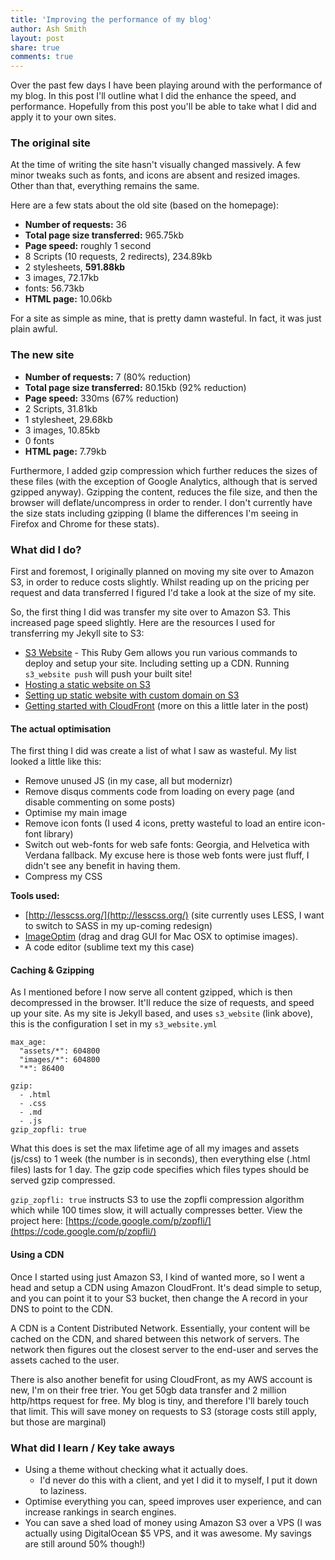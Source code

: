 ```yaml
---
title: 'Improving the performance of my blog'
author: Ash Smith
layout: post
share: true
comments: true
---
```


Over the past few days I have been playing around with the performance of my blog. In this post I'll outline what I did the enhance the speed, and performance. Hopefully from this post you'll be able to take what I did and apply it to your own sites.


### The original site

At the time of writing the site hasn't visually changed massively. A few minor tweaks such as fonts, and icons are absent and resized images. Other than that, everything remains the same.

Here are a few stats about the old site (based on the homepage):

- **Number of requests:** 36
- **Total page size transferred:** 965.75kb
- **Page speed:** roughly 1 second
- 8 Scripts (10 requests, 2 redirects), 234.89kb
- 2 stylesheets, **591.88kb**
- 3 images, 72.17kb
- fonts: 56.73kb
- **HTML page:** 10.06kb

For a site as simple as mine, that is pretty damn wasteful. In fact, it was just plain awful.

### The new site

- **Number of requests:** 7 (80% reduction)
- **Total page size transferred:** 80.15kb (92% reduction)
- **Page speed:** 330ms (67% reduction)
- 2 Scripts, 31.81kb
- 1 stylesheet, 29.68kb
- 3 images, 10.85kb
- 0 fonts
- **HTML page:** 7.79kb

Furthermore, I added gzip compression which further reduces the sizes of these files (with the exception of Google Analytics, although that is served gzipped anyway). Gzipping the content, reduces the file size, and then the browser will deflate/uncompress in order to render. I don't currently have the size stats including gzipping (I blame the differences I'm seeing in Firefox and Chrome for these stats).

### What did I do?

First and foremost, I originally planned on moving my site over to Amazon S3, in order to reduce costs slightly. Whilst reading up on the pricing per request and data transferred I figured I'd take a look at the size of my site.

So, the first thing I did was transfer my site over to Amazon S3. This increased page speed slightly. Here are the resources I used for transferring my Jekyll site to S3:

- [S3 Website](https://github.com/laurilehmijoki/s3_website) - This Ruby Gem allows you run various commands to deploy and setup your site. Including setting up a CDN. Running `s3_website push` will push your built site!
- [Hosting a static website on S3](http://docs.aws.amazon.com/AmazonS3/latest/dev/WebsiteHosting.html)
- [Setting up static website with custom domain on S3](http://docs.aws.amazon.com/AmazonS3/latest/dev/website-hosting-custom-domain-walkthrough.html)
- [Getting started with CloudFront](http://docs.aws.amazon.com/AmazonCloudFront/latest/DeveloperGuide/GettingStarted.html) (more on this a little later in the post)

#### The actual optimisation

The first thing I did was create a list of what I saw as wasteful. My list looked a little like this:

- Remove unused JS (in my case, all but modernizr)
- Remove disqus comments code from loading on every page (and disable commenting on some posts)
- Optimise my main image
- Remove icon fonts (I used 4 icons, pretty wasteful to load an entire icon-font library)
- Switch out web-fonts for web safe fonts: Georgia, and Helvetica with Verdana fallback. My excuse here is those web fonts were just fluff, I didn't see any benefit in having them.
- Compress my CSS

**Tools used:**

- [http://lesscss.org/](http://lesscss.org/) (site currently uses LESS, I want to switch to SASS in my up-coming redesign)
- [ImageOptim](http://imageoptim.com/) (drag and drag GUI for Mac OSX to optimise images).
- A code editor (sublime text my this case)


#### Caching & Gzipping

As I mentioned before I now serve all content gzipped, which is then decompressed in the browser. It'll reduce the size of requests, and speed up your site. As my site is Jekyll based, and uses `s3_website` (link above), this is the configuration I set in my `s3_website.yml`

    max_age:
      "assets/*": 604800
      "images/*": 604800
      "*": 86400

    gzip:
      - .html
      - .css
      - .md
      - .js
    gzip_zopfli: true

What this does is set the max lifetime age of all my images and assets (js/css) to 1 week (the number is in seconds), then everything else (.html files) lasts for 1 day. The gzip code specifies which files types should be served gzip compressed.

`gzip_zopfli: true` instructs S3 to use the zopfli compression algorithm which while 100 times slow, it will actually compresses better. View the project here: [https://code.google.com/p/zopfli/](https://code.google.com/p/zopfli/)

#### Using a CDN

Once I started using just Amazon S3, I kind of wanted more, so I went a head and setup a CDN using Amazon CloudFront. It's dead simple to setup, and you can point it to your S3 bucket, then change the A record in your DNS to point to the CDN.

A CDN is a Content Distributed Network. Essentially, your content will be cached on the CDN, and shared between this network of servers. The network then figures out the closest server to the end-user and serves the assets cached to the user.

There is also another benefit for using CloudFront, as my AWS account is new, I'm on their free trier. You get 50gb data transfer and 2 million http/https request for free. My blog is tiny, and therefore I'll barely touch that limit. This will save money on requests to S3 (storage costs still apply, but those are marginal)



### What did I learn / Key take aways

- Using a theme without checking what it actually does.
    - I'd never do this with a client, and yet I did it to myself, I put it down to laziness.
- Optimise everything you can, speed improves user experience, and can increase rankings in search engines.
- You can save a shed load of money using Amazon S3 over a VPS (I was actually using DigitalOcean $5 VPS, and it was awesome. My savings are still around 50% though!)
